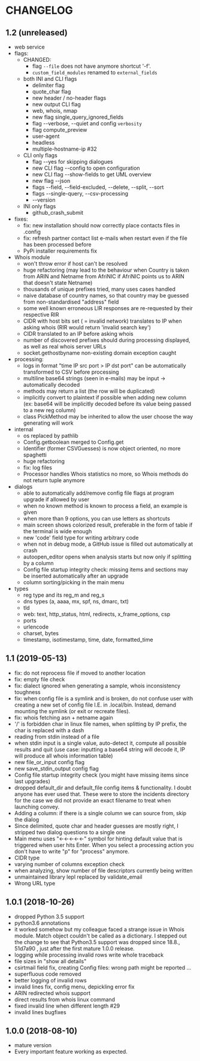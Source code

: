 # CHANGELOG

## 1.2 (unreleased)
- web service
- flags:
    - CHANGED:
        - flag `--file` does not have anymore shortcut '-f'.
        - `custom_field_modules` renamed to `external_fields`    
    - both INI and CLI flags
        - delimiter flag
        - quote_char flag
        - new header / no-header flags
        - new output CLI flag
        - web, whois, nmap
        - new flag single_query_ignored_fields
        - flag --verbose, --quiet and config `verbosity`
        - flag compute_preview
        - user-agent
        - headless
        - multiple-hostname-ip #32
    - CLI only flags
        - flag --yes for skipping dialogues
        - new CLI flag --config to open configuration
        - new CLI flag --show-fields to get UML overview
        - new flag --json
        - flags --field, --field-excluded, --delete, --split, --sort
        - flags --single-query, --csv-processing
        - --version
    - INI only flags
        - github_crash_submit
- fixes:
    - fix: new installation should now correctly place contacts files in .config
    - fix: refresh partner contact list e-mails when restart even if the file has been processed before
    - PyPi installer requirements fix
- Whois module 
    - won't throw error if host can't be resolved
    - huge refactoring (may lead to the behaviour when Country is taken from ARIN and Netname from AfriNIC if AfriNIC points us to ARIN that doesn't state Netname)
    - thousands of unique prefixes tried, many uses cases handled
    - naive database of country names, so that country may be guessed from non-standardised "address" field
    - some well known erroneous LIR responses are re-requested by their respective RIR
    - CIDR with host bits set ( = invalid network) translates to IP when asking whois (RIR would return 'invalid search key')
    - CIDR translated to an IP before asking whois
    - number of discovered prefixes should during processing displayed, as well as real whois server URLs
    - socket.gethostbyname non-existing domain exception caught
- processing:
    - logs in format "time IP src port > IP dst port" can be automatically transformed to CSV before processing
    - multiline base64 strings (seen in e-mails) may be input → automatically decoded
    - methods may return a list (the row will be duplicated)
    - implicitly convert to plaintext if possible when adding new column (ex: base64 will be implicitly decoded before its value being passed to a new reg column)
    - class PickMethod may be inherited to allow the user choose the way generating will work
- internal
    - os replaced by pathlib
    - Config.getboolean merged to Config.get
    - Identifier (former CSVGuesses) is now object oriented, no more spaghetti
    - huge refactoring
    - fix: log files
    - Processor handles Whois statistics no more, so Whois methods do not return tuple anymore
- dialogs
    - able to automatically add/remove config file flags at program upgrade if allowed by user
    - when no known method is known to process a field, an example is given
    - when more than 9 options, you can use letters as shortcuts
    - main screen shows colorized result, preferable in the form of table if the terminal is wide enough
    - new 'code' field type for writing arbitrary code
    - when not in debug mode, a GitHub issue is filled out automatically at crash 
    - autoopen_editor opens when analysis starts but now only if splitting by a column
    - Config file startup integrity check: missing items and sections may be inserted automatically after an upgrade
    - column sorting/picking in the main menu
- types
    - reg type and its reg_m and reg_s
    - dns types (a, aaaa, mx, spf, ns, dmarc, txt)
    - tld
    - web: text, http_status, html, redirects, x_frame_options, csp
    - ports
    - urlencode
    - charset, bytes    
    - timestamp, isotimestamp, time, date, formatted_time    

## 1.1 (2019-05-13)
- fix: do not reprocess file if moved to another location
- fix: empty file check
- fix: dialect ignored when generating a sample, whois inconsistency toughness
- fix: when config file is a symlink and is broken, do not confuse user with creating a new set of config file I.E. in .local/bin. Instead, demand mounting the symlink (or exit or recreate files).
- fix: whois fetching asn + netname again
- '/' is forbidden char in linux file names, when splitting by IP prefix, the char is replaced with a dash
- reading from stdin instead of a file
- when stdin input is a single value, auto-detect it, compute all possible results and quit (use case: inputting a base64 string will decode it, IP will produce all whois information table)
- new file_or_input config flag
- new save_stdin_output config flag
- Config file startup integrity check (you might have missing items since last upgrades)
- dropped default_dir and default_file config items & functionality. I doubt anyone has ever used that. These were to store the incidents directory for the case we did not provide an exact filename to treat when launching convey.
- Adding a column: if there is a single column we can source from, skip the dialog
- Since delimited, quote char and header guesses are mostly right, I stripped two dialog questions to a single one
- Main menu uses "←←←←←" symbol for hinting default value that is triggered when user hits Enter. When you select a processing action you don't have to write "p" for "process" anymore.
- CIDR type
- varying number of columns exception check
- when analyzing, show number of file descriptors currently being written
- unmaintained library lepl replaced by validate_email
- Wrong URL type

## 1.0.1 (2018-10-26)
- dropped Python 3.5 support
- python3.6 annotations
- it worked somehow but my colleague faced a strange issue in Whois module. Match object couldn't be called as a dictionary. I stepped out the change to see that Python3.5 support was dropped since 18.8., 51d7a90 , just after the first mature 1.0.0 release.
- logging while processing invalid rows write whole traceback
- file sizes in "show all details"
- csirtmail field fix, creating Config files: wrong path might be reported  …
- superfluous code removed
- better logging of invalid rows
- invalid lines fix, config menu, depickling error fix
- ARIN redirected whois support
- direct results from whois linux command
- fixed invalid line when different length #29
- invalid lines bugfixes


## 1.0.0 (2018-08-10)
- mature version
- Every important feature working as expected.


